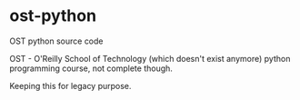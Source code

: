 # ost-python
OST python source code 

OST - O'Reilly School of Technology (which doesn't exist anymore) python programming course, not complete though.

Keeping this for legacy purpose.
